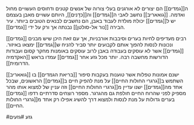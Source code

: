 ה[[גמדים]] הם יצורים לא אורגנים בעלי צורוה של אנשים קטנים ודחוסים העשויים מחול ואדמה.
[[גואאריב]] נחשב לאבי ה[[גמדים]] וה[[כדָנים]], היותם עשויים מאבן בעצמם יש ל[[גמדים]] יכולת מולדת לעבוד באבן, הם נחשבים לבנאים הטובים ביותר. עיר הבירה [[נור אל-סולטן]] נבנתה אך ורק על ידי [[גמדים]].

[[גמדים]] רבים מעדיפים לחיות בערים וסיבבות אורבניות, אך עם זאת היכן שיש מבנים ונכונות לנסות להפוך אותם לקבועים יותר סביר להניח ש[[גמדים]] ימצאו באיזור.
[[גמדים]] אשר לא עוסקים בעבודה באבן לרוב עוסקים באומנות מחקר קסום ועבודות הדורשות מחשבה רבה.
יותר מכל גזע אחר [[גמדים]] עמדו בראש [[האקדמיה הדרומית]].

ישנם אמונות טפלות אשר טוענות בעקבות סיפור [[בריאת הגמדים]] בו [[גואאריב]] השתמש ב[[גרגרי החולות החיים]] על מנת להפיק חיים ב[[גמדים]] הראשונים, שבכל אחד מה[[גמדים]] ישנו עדיין מ[[גרגרי החולות החיים]] וזה עניין של למצוא אותו מהר מספיק לפני שהרוח החיים חולפת גם מהגרגר. מספר רוצחים סדרתיים רדפו [[גמדים]] בערים גדולות על מנת לנסות ולמצוא דרך להשיג אפילו רק אחד מ[[גרגרי החולות החיים]].

#גזע #גזעים